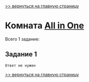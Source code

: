 [>> вернуться на главную страницу](https://github.com/BEPb/tryhackme/blob/master/README.md)

# Комната [All in One](https://tryhackme.com/r/room/allinonemj) 

Всего 1 заданиe:
## Задание 1

```commandline
Ответ не нужен
```

[>> вернуться на главную страницу](https://github.com/BEPb/tryhackme/blob/master/README.md)